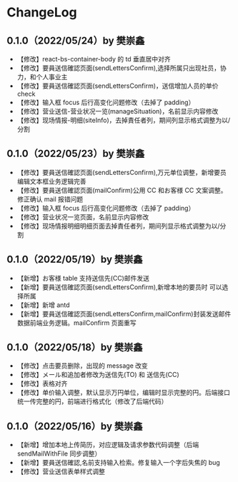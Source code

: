 # ChangeLog

## 0.1.0（2022/05/24）by 樊崇鑫

- 【修改】react-bs-container-body 的 td 垂直居中对齐
- 【修改】要員送信確認页面(sendLettersConfirm),选择所属只出现社员，协力，和个人事业主
- 【修改】要員送信確認页面(sendLettersConfirm)，送信增加人员的单价 check
- 【修改】输入框 focus 后行高变化问题修改（去掉了 padding）
- 【修改】营业送信-营业状况一览(manageSituation)，名前显示内容修改
- 【修改】现场情报-明细(siteInfo)，去掉責任者列，期间列显示格式调整为以/分割

## 0.1.0（2022/05/23）by 樊崇鑫

- 【修改】要員送信確認页面(sendLettersConfirm),万元单位调整，新增要员编辑文本框业务逻辑完善
- 【修改】要員送信確認页面(mailConfirm)公用 CC 和お客様 CC 文案调整。修正确认 mail 报错问题
- 【修改】输入框 focus 后行高变化问题修改（去掉了 padding）
- 【修改】营业状况一览页面，名前显示内容修改
- 【修改】现场情报明细明细页面去掉責任者列，期间列显示格式调整为以/分割

## 0.1.0（2022/05/19）by 樊崇鑫

- 【新增】お客様 table 支持送信先(CC)邮件发送
- 【新增】要員送信確認页面(sendLettersConfirm),新增本地的要员时 可以选择所属
- 【新增】新增 antd
- 【新增】要員送信確認页面(sendLettersConfirm,mailConfirm)封装发送邮件数据前端业务逻辑。mailConfirm 页面重写

## 0.1.0（2022/05/18）by 樊崇鑫

- 【修改】点击要员删除，出现的 message 改变
- 【修改】メール和追加者修改为送信先(TO) 和 送信先(CC)
- 【修改】表格对齐
- 【修改】单价输入调整，默认显示万円单位，编辑时显示完整的円。后端接口统一传完整的円，前端进行格式化（修改了后端代码）

## 0.1.0（2022/05/16）by 樊崇鑫

- 【新增】增加本地上传简历，对应逻辑及请求参数代码调整（后端 sendMailWithFile 同步调整）
- 【新增】要員送信確認,名前支持输入检索。修复输入一个字后失焦的 bug
- 【修改】营业送信表单样式调整
